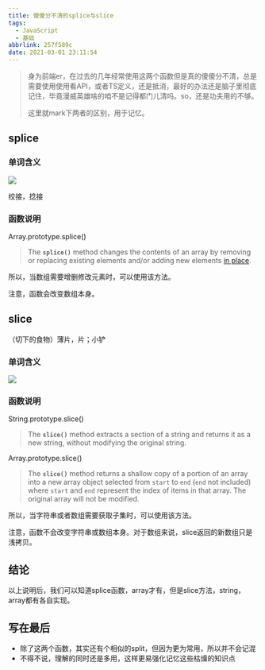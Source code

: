 ```yaml
---
title: 傻傻分不清的splice与slice
tags:
  - JavaScript
  - 基础
abbrlink: 257f589c
date: 2021-03-01 23:11:54
---
```


> 身为前端er，在过去的几年经常使用这两个函数但是真的傻傻分不清，总是需要使用使用看API，或者TS定义，还是抵消，最好的办法还是脑子里彻底记住，毕竟漫威英雄啥的咱不是记得都门儿清吗。so，还是功夫用的不够。
>
> 这里就mark下两者的区别，用于记忆。

## splice

### 单词含义



![](https://static.1991421.cn/2021/2021-03-01-231952.jpeg)



绞接，捻接



### 函数说明

Array.prototype.splice()

> The **`splice()`** method changes the contents of an array by removing or replacing existing elements and/or adding new elements [in place](https://en.wikipedia.org/wiki/In-place_algorithm).

所以，当数组需要增删修改元素时，可以使用该方法。



注意，函数会改变数组本身。



## slice

（切下的食物）薄片，片；小铲

### 单词含义

![](https://static.1991421.cn/2021/2021-03-01-232140.jpeg)



### 函数说明

String.prototype.slice()

> The **`slice()`** method extracts a section of a string and returns it as a new string, without modifying the original string.

Array.prototype.slice()

> The **`slice()`** method returns a shallow copy of a portion of an array into a new array object selected from `start` to `end` (`end` not included) where `start` and `end` represent the index of items in that array. The original array will not be modified.

所以，当字符串或者数组需要获取子集时，可以使用该方法。

注意，函数不会改变字符串或数组本身。对于数组来说，slice返回的新数组只是浅拷贝。



## 结论

以上说明后，我们可以知道splice函数，array才有，但是slice方法，string，array都有各自实现。



## 写在最后

- 除了这两个函数，其实还有个相似的split，但因为更为常用，所以并不会记混
- 不得不说，理解的同时还是多用，这样更易强化记忆这些枯燥的知识点
